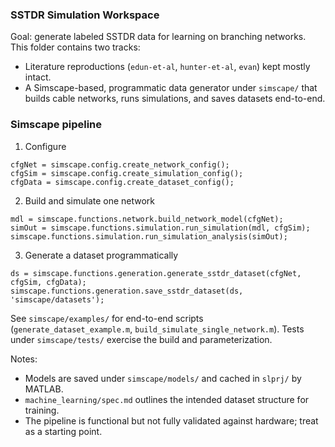 ### SSTDR Simulation Workspace

Goal: generate labeled SSTDR data for learning on branching networks. This folder contains two tracks:

- Literature reproductions (`edun-et-al`, `hunter-et-al`, `evan`) kept mostly intact.
- A Simscape-based, programmatic data generator under `simscape/` that builds cable networks, runs simulations, and saves datasets end-to-end.

### Simscape pipeline

1) Configure

```
cfgNet = simscape.config.create_network_config();
cfgSim = simscape.config.create_simulation_config();
cfgData = simscape.config.create_dataset_config();
```

2) Build and simulate one network

```
mdl = simscape.functions.network.build_network_model(cfgNet);
simOut = simscape.functions.simulation.run_simulation(mdl, cfgSim);
simscape.functions.simulation.run_simulation_analysis(simOut);
```

3) Generate a dataset programmatically

```
ds = simscape.functions.generation.generate_sstdr_dataset(cfgNet, cfgSim, cfgData);
simscape.functions.generation.save_sstdr_dataset(ds, 'simscape/datasets');
```

See `simscape/examples/` for end-to-end scripts (`generate_dataset_example.m`, `build_simulate_single_network.m`). Tests under `simscape/tests/` exercise the build and parameterization.

Notes:
- Models are saved under `simscape/models/` and cached in `slprj/` by MATLAB.
- `machine_learning/spec.md` outlines the intended dataset structure for training.
- The pipeline is functional but not fully validated against hardware; treat as a starting point.



